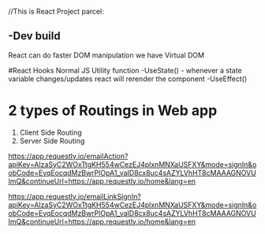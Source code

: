 //This is React Project
parcel:

-Dev build
-



React can do faster DOM manipulation
we have Virtual DOM

#React Hooks
Normal JS Utility function
-UseState() - whenever a state variable changes/updates react will rerender the component
-UseEffect()


# 2 types of Routings in Web app
1. Client Side Routing
2. Server Side Routing 


https://app.requestly.io/emailAction?apiKey=AIzaSyC2WOxTtgKH554wCezEJ4plxnMNXaUSFXY&mode=signIn&oobCode=EvqEocqdMzBwrPlOpA1_vaID8cx8uc4sAZYLVhHT8cMAAAGNOVUImQ&continueUrl=https://app.requestly.io/home&lang=en


https://app.requestly.io/emailLinkSignIn?apiKey=AIzaSyC2WOxTtgKH554wCezEJ4plxnMNXaUSFXY&mode=signIn&oobCode=EvqEocqdMzBwrPlOpA1_vaID8cx8uc4sAZYLVhHT8cMAAAGNOVUImQ&continueUrl=https://app.requestly.io/home&lang=en
